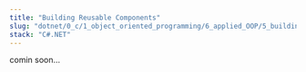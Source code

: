 ```yaml
---
title: "Building Reusable Components"
slug: "dotnet/0_c/1_object_oriented_programming/6_applied_OOP/5_building_reusable_components"
stack: "C#.NET"
---
```


comin soon...